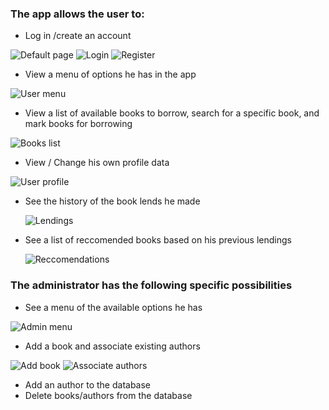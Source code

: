 ### The app allows the user to:
* Log in /create an account

![Default page](default.png) ![Login](login.png) ![Register](register.png)
* View a menu of options he has in the app
  
![User menu](menu-user.png)
  
* View a list of available books to borrow, search for a specific book, and mark books for borrowing

![Books list](books-list.png)

* View / Change his own profile data

![User profile](user-profile.png)

* See the history of the book lends he made

  ![Lendings](lendings.png)
* See a list of reccomended books based on his previous lendings

  ![Reccomendations](recs-list.png)
### The administrator has the following specific possibilities
* See a menu of the available options he has

![Admin menu](admin-menu.png)
* Add a book and associate existing authors
 
![Add book](add-book.png)  ![Associate authors](add-authors-book.png)

* Add an author to the database
* Delete books/authors from the database
